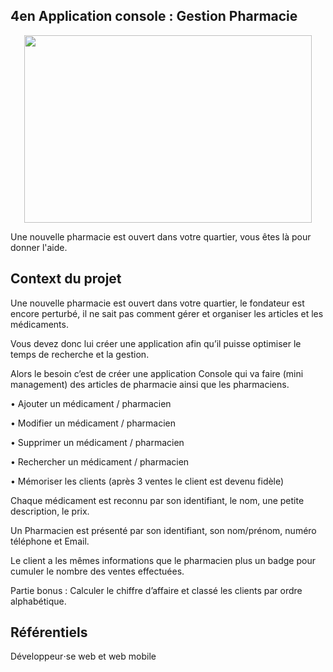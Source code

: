 ## 4en Application console : Gestion Pharmacie

<p align="center">
  <img width="460" height="300" src="http://www.fillmurray.com/460/300">
</p>

Une nouvelle pharmacie est ouvert dans votre quartier, vous êtes là pour donner l'aide.

## Context du projet

Une nouvelle pharmacie est ouvert dans votre quartier, le fondateur est encore perturbé, il ne sait pas comment gérer et organiser les articles et les médicaments.

Vous devez donc lui créer une application afin qu’il puisse optimiser le temps de recherche et la gestion.

Alors le besoin c’est de créer une application Console qui va faire (mini management) des articles de pharmacie ainsi que les pharmaciens.

• Ajouter un médicament / pharmacien

• Modifier un médicament / pharmacien

• Supprimer un médicament / pharmacien

• Rechercher un médicament / pharmacien

• Mémoriser les clients (après 3 ventes le client est devenu fidèle)

Chaque médicament est reconnu par son identifiant, le nom, une petite description, le prix.

Un Pharmacien est présenté par son identifiant, son nom/prénom, numéro téléphone et Email.

Le client a les mêmes informations que le pharmacien plus un badge pour cumuler le nombre des ventes effectuées.

Partie bonus : Calculer le chiffre d’affaire et classé les clients par ordre alphabétique.

## Référentiels

Développeur⋅se web et web mobile
